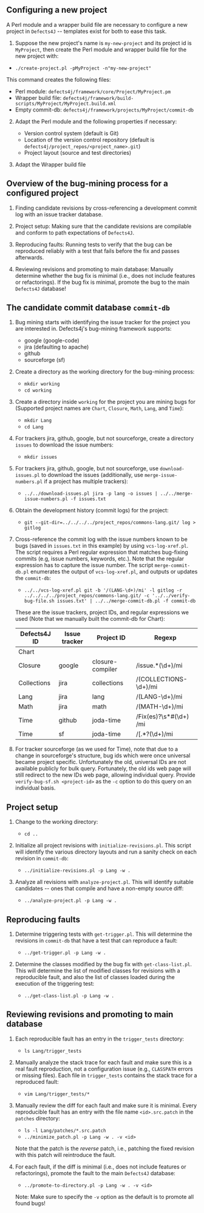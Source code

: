 Configuring a new project
----------------------------
A Perl module and a wrapper build file are necessary to configure a new project
in `Defects4J` -- templates exist for both to ease this task.

1. Suppose the new project's name is `my-new-project` and its project id is
`MyProject`, then create the Perl module and wrapper build file for the new
project with:
  - `./create-project.pl -pMyProject -n"my-new-project"`

This command creates the following files:
  - Perl module: `defects4j/framework/core/Project/MyProject.pm`
  - Wrapper build file: `defects4j/framework/build-scripts/MyProject/MyProject.build.xml`
  - Empty commit-db: `defects4j/framework/projects/MyProject/commit-db`

2. Adapt the Perl module and the following properties if necessary:
    - Version control system (default is Git)
    - Location of the version control repository (default is
      `defects4j/project_repos/<project_name>.git`)
    - Project layout (source and test directories)

3. Adapt the Wrapper build file

Overview of the bug-mining process for a configured project
----------------------------
1. Finding candidate revisions by cross-referencing a development commit log
   with an issue tracker database.

2. Project setup: Making sure that the candidate revisions are compilable and
   conform to path expectations of `Defects4J`.

3. Reproducing faults: Running tests to verify that the bug can be reproduced
   reliably with a test that fails before the fix and passes afterwards.

4. Reviewing revisions and promoting to main database: Manually determine
   whether the bug fix is minimal (i.e., does not include features or
   refactorings). If the bug fix is minimal, promote the bug to the main
   `Defects4J` database!

The candidate commit database `commit-db`
-------------------------
1. Bug mining starts with identifying the issue tracker for the project you are
   interested in. Defects4j's bug-mining framework supports:
    - google (google-code)
    - jira (defaulting to apache)
    - github
    - sourceforge (sf)

2. Create a directory as the working directory for the bug-mining process:
    - `mkdir working`
    - `cd working`

3. Create a directory inside `working` for the project you are mining bugs for
   (Supported project names are `Chart`, `Closure`, `Math`, `Lang`, and `Time`):
    - `mkdir Lang`
    - `cd Lang`

4. For trackers jira, github, google, but not sourceforge, create a
   directory `issues` to download the issue numbers:
    - `mkdir issues`

5. For trackers jira, github, google, but not sourceforge, use
   `download-issues.pl` to download the issues (additionally, use
   `merge-issue-numbers.pl` if a project has multiple trackers):
    - `../../download-issues.pl jira -p lang -o issues | ../../merge-issue-numbers.pl -f issues.txt`

6. Obtain the development history (commit logs) for the project:
    - `git --git-dir=../../../../project_repos/commons-lang.git/ log > gitlog`

7. Cross-reference the commit log with the issue numbers known to be bugs
   (saved in `issues.txt` in this example) by using `vcs-log-xref.pl`. The
   script requires a Perl regular expression that matches bug-fixing commits
   (e.g, issue numbers, keywords, etc.). Note that the regular expression has to
   capture the issue number. The script `merge-commit-db.pl` enumerates the
   output of `vcs-log-xref.pl`, and outputs or updates the `commit-db`:
    -  `../../vcs-log-xref.pl git -b '/(LANG-\d+)/mi' -l gitlog -r ../../../../project_repos/commons-lang.git/ -c '../../verify-bug-file.sh issues.txt' | ../../merge-commit-db.pl -f commit-db`


   These are the issue trackers, project IDs, and regular expressions we used
   (Note that we manually built the commit-db for Chart):

   | Defects4J ID | Issue tracker | Project ID       | Regexp                 |
   |--------------|---------------|------------------|------------------------|
   | Chart        |               |                  |                        |
   | Closure      | google        | closure-compiler | /issue.*(\d+)/mi       |
   | Collections  | jira          | collections      | /(COLLECTIONS-\d+)/mi  |
   | Lang         | jira          | lang             | /(LANG-\d+)/mi         |
   | Math         | jira          | math             | /(MATH-\d+)/mi         |
   | Time         | github        | joda-time        | /Fix(es)?\s*#(\d+) /mi |
   | Time         | sf            | joda-time        | /\[.*?(\d+)/mi         |

8. For tracker sourceforge (as we used for Time), note that due to a change in
   sourceforge's structure, bug ids which were once universal became project
   specific. Unfortunately the old, universal IDs are not available publicly for
   bulk query. Fortunately, the old ids web page will still redirect to the new
   IDs web page, allowing individual query.
   Provide `verify-bug-sf.sh <project-id>` as the `-c` option to do this query
   on an individual basis.


Project setup
------------
1. Change to the working directory:
    - `cd ..`

2. Initialize all project revisions with `initialize-revisions.pl`. This script
   will identify the various directory layouts and run a sanity check on each
   revision in `commit-db`:
    - `../initialize-revisions.pl -p Lang -w .`

3. Analyze all revisions with `analyze-project.pl`. This will identify suitable
   candidates -- ones that compile and have a non-empty source diff:
    - `../analyze-project.pl -p Lang -w .`

Reproducing faults
-------------
1. Determine triggering tests with `get-trigger.pl`. This will determine the
   revisions in `commit-db` that have a test that can reproduce a fault:
    - `../get-trigger.pl -p Lang -w .`

2. Determine the classes modified by the bug fix with `get-class-list.pl`. This
   will determine the list of modified classes for revisions with a reproducible
   fault, and also the list of classes loaded during the execution of the
   triggering test:
    - `../get-class-list.pl -p Lang -w .`

Reviewing revisions and promoting to main database
------------------
1. Each reproducible fault has an entry in the `trigger_tests` directory:
    - `ls Lang/trigger_tests`

2. Manually analyze the stack trace for each fault and make sure this is a real
   fault reproduction, not a configuration issue (e.g., `CLASSPATH` errors or
   missing files). Each file in `trigger_tests` contains the stack trace for a
   reproduced fault:
    - `vim Lang/trigger_tests/*`

3. Manually review the diff for each fault and make sure it is minimal. Every
   reproducible fault has an entry with the file name `<id>.src.patch` in the
   `patches` directory:
     - `ls -l Lang/patches/*.src.patch`
     - `../minimize_patch.pl -p Lang -w . -v <id>`

   Note that the patch is the *reverse* patch, i.e., patching the fixed revision
   with this patch will reintroduce the fault.


4. For each fault, if the diff is minimal (i.e., does not include features or
   refactorings), promote the fault to the main `Defects4J` database:
    - `../promote-to-directory.pl -p Lang -w . -v <id>`

   Note: Make sure to specify the `-v` option as the default is to promote all
         found bugs!
